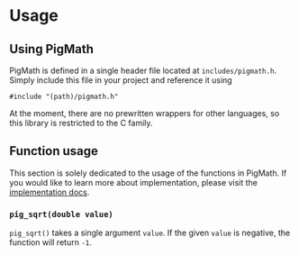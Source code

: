 # Usage

## Using PigMath

PigMath is defined in a single header file located at `includes/pigmath.h`.
Simply include this file in your project and reference it using

`#include "(path)/pigmath.h"`

At the moment, there are no prewritten wrappers for other languages, so this
library is restricted to the C family.

## Function usage

This section is solely dedicated to the usage of the functions in PigMath. If
you would like to learn more about implementation, please visit the
[implementation docs](implementation.md).

### `pig_sqrt(double value)`

`pig_sqrt()` takes a single argument `value`. If the given `value` is negative,
the function will return `-1`.
